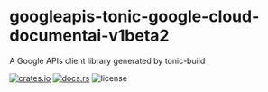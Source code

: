 # googleapis-tonic-google-cloud-documentai-v1beta2

A Google APIs client library generated by tonic-build

[![crates.io](https://img.shields.io/crates/v/googleapis-tonic-google-cloud-documentai-v1beta2)](https://crates.io/crates/googleapis-tonic-google-cloud-documentai-v1beta2)
[![docs.rs](https://img.shields.io/docsrs/googleapis-tonic-google-cloud-documentai-v1beta2)](https://docs.rs/googleapis-tonic-google-cloud-documentai-v1beta2)
![license](https://img.shields.io/crates/l/googleapis-tonic-google-cloud-documentai-v1beta2)
